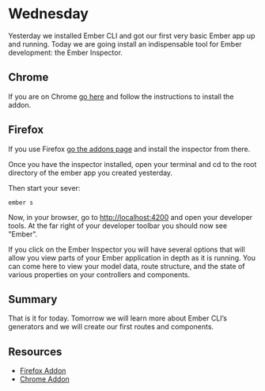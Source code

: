 # Wednesday

Yesterday we installed Ember CLI and got our first very basic Ember app up and running. Today we are going install an indispensable tool for Ember development: the Ember Inspector.

## Chrome

If you are on Chrome [go here](https://chrome.google.com/webstore/detail/ember-inspector/bmdblncegkenkacieihfhpjfppoconhi) and follow the instructions to install the addon.


## Firefox

If you use Firefox [go the addons page](https://addons.mozilla.org/en-US/firefox/addon/ember-inspector/) and install the inspector from there.


Once you have the inspector installed, open your terminal and cd to the root directory of the ember app you created yesterday.

Then start your sever:

    ember s

Now, in your browser, go to [http://localhost:4200](http://localhost:4200) and open your developer tools. At the far right of your developer toolbar you should now see "Ember".

If you click on the Ember Inspector you will have several options that will allow you view parts of your Ember application in depth as it is running. You can come here to view your model data, route structure, and the state of various properties on your controllers and components.

## Summary

That is it for today. Tomorrow we will learn more about Ember CLI’s generators and we will create our first routes and components.

## Resources

* [Firefox Addon](https://addons.mozilla.org/en-US/firefox/addon/ember-inspector/)
* [Chrome Addon](https://chrome.google.com/webstore/detail/ember-inspector/bmdblncegkenkacieihfhpjfppoconhi)
